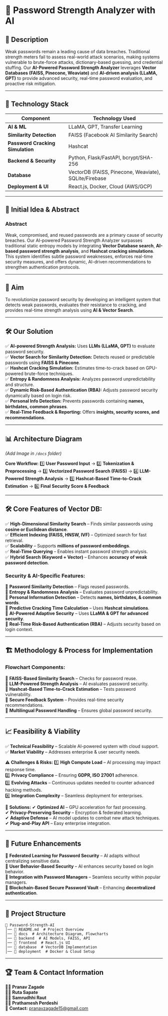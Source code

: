 # 🔐 **Password Strength Analyzer with AI**

## 📌 **Description**
Weak passwords remain a leading cause of data breaches. Traditional strength meters fail to assess real-world attack scenarios, making systems vulnerable to brute-force attacks, dictionary-based guessing, and credential stuffing. Our **AI-Powered Password Strength Analyzer** leverages **Vector Databases (FAISS, Pinecone, Weaviate)** and **AI-driven analysis (LLaMA, GPT)** to provide advanced security, real-time password evaluation, and proactive risk mitigation.

---

## 🚀 **Technology Stack**

| **Component** | **Technology Used** |
|--------------|-------------------|
| **AI & ML** | LLaMA, GPT, Transfer Learning |
| **Similarity Detection** | FAISS (Facebook AI Similarity Search) |
| **Password Cracking Simulation** | Hashcat |
| **Backend & Security** | Python, Flask/FastAPI, bcrypt/SHA-256 |
| **Database** | VectorDB (FAISS, Pinecone, Weaviate), SQLite/Firebase |
| **Deployment & UI** | React.js, Docker, Cloud (AWS/GCP) |

---

## 🎯 **Initial Idea & Abstract**
### **Abstract**
Weak, compromised, and reused passwords are a primary cause of security breaches. Our AI-powered Password Strength Analyzer surpasses traditional static entropy models by integrating **Vector Database search**, **AI-based password strength analysis**, and **Hashcat cracking simulations**. This system identifies subtle password weaknesses, enforces real-time security measures, and offers dynamic, AI-driven recommendations to strengthen authentication protocols.

---

## 🎯 **Aim**
To revolutionize password security by developing an intelligent system that detects weak passwords, evaluates their resistance to cracking, and provides real-time strength analysis using **AI & Vector Search**.

---

## 🛠️ **Our Solution**
✅ **AI-powered Strength Analysis:** Uses **LLMs (LLaMA, GPT)** to evaluate password security.  
✅ **Vector Search for Similarity Detection:** Detects reused or predictable passwords using **FAISS & Pinecone**.  
✅ **Hashcat Cracking Simulation:** Estimates time-to-crack based on GPU-powered brute-force techniques.  
✅ **Entropy & Randomness Analysis:** Analyzes password unpredictability and structure.  
✅ **Dynamic Risk-Based Authentication (RBA):** Adjusts password security dynamically based on login risk.  
✅ **Personal Info Detection:** Prevents passwords containing **names, birthdates, common phrases**.  
✅ **Real-Time Feedback & Reporting:** Offers **insights, security scores, and recommendations**.  

---

## 📊 **Architecture Diagram**
*(Add Image in `/docs` folder)*

**Core Workflow:**
1️⃣ **User Password Input** → 2️⃣ **Tokenization & Preprocessing** → 3️⃣ **Vectorized Password Search (FAISS)** → 4️⃣ **LLM-Powered Strength Analysis** → 5️⃣ **Hashcat-Based Time-to-Crack Estimation** → 6️⃣ **Final Security Score & Feedback**

---

## 🛠 **Core Features of Vector DB:**
✅ **High-Dimensional Similarity Search** – Finds similar passwords using **cosine or Euclidean distance**.  
✅ **Efficient Indexing (FAISS, HNSW, IVF)** – Optimized search for fast retrieval.  
✅ **Scalability** – Supports **millions of password embeddings**.  
✅ **Real-Time Querying** – Enables instant password strength analysis.  
✅ **Hybrid Search (Keyword + Vector)** – Enhances **accuracy of weak password detection**.  

### **Security & AI-Specific Features:**
🔹 **Password Similarity Detection** – Flags reused passwords.  
🔹 **Entropy & Randomness Analysis** – Evaluates password unpredictability.  
🔹 **Personal Information Detection** – Detects **names, birthdates, & common words**.  
🔹 **Predictive Cracking Time Calculation** – Uses **Hashcat simulations**.  
🔹 **AI-Powered Adaptive Security** – Uses **LLaMA & GPT for advanced security**.  
🔹 **Real-Time Risk-Based Authentication (RBA)** – Adjusts security based on login context.  

---

## 🏗 **Methodology & Process for Implementation**
### **Flowchart Components:**
📌 **FAISS-Based Similarity Search** – Checks for password reuse.  
📌 **LLM-Powered Strength Analysis** – AI evaluates password security.  
📌 **Hashcat-Based Time-to-Crack Estimation** – Tests password vulnerability.  
📌 **Secure Feedback System** – Provides real-time security recommendations.  
📌 **Multilingual Password Handling** – Ensures global password security.  

---

## 📈 **Feasibility & Viability**
✅ **Technical Feasibility** – Scalable AI-powered system with cloud support.  
✅ **Market Viability** – Addresses enterprise & user security needs.  

⚠ **Challenges & Risks:**
1️⃣ **High Compute Load** – AI processing may impact response time.  
2️⃣ **Privacy Compliance** – Ensuring **GDPR, ISO 27001** adherence.  
3️⃣ **Evolving Attacks** – Continuous updates needed to counter advanced hacking methods.  
4️⃣ **Integration Complexity** – Seamless deployment for enterprises.  

🚀 **Solutions:**
✔ **Optimized AI** – GPU acceleration for fast processing.  
✔ **Privacy-Preserving Security** – Encryption & federated learning.  
✔ **Adaptive Defense** – AI model updates to combat new attack techniques.  
✔ **Plug-and-Play API** – Easy enterprise integration.  

---

## 📌 **Future Enhancements**
🔹 **Federated Learning for Password Security** – AI adapts without centralizing sensitive data.  
🔹 **User Behavior-Based Security** – AI enhances security based on login behavior.  
🔹 **Integration with Password Managers** – Seamless security within popular managers.  
🔹 **Blockchain-Based Secure Password Vault** – Enhancing **decentralized authentication**.  

---

## 📂 **Project Structure**
```
📂 Password-Strength-AI
│── 📜 README.md  # Project Overview
│── 📂 docs  # Architecture Diagram, Flowcharts
│── 📂 backend  # AI Models, FAISS, API
│── 📂 frontend  # React.js UI
│── 📂 database  # VectorDB Implementation
│── 📂 deployment  # Docker & Cloud Setup
```

---

## 🏆 **Team & Contact Information**
👨‍💻 **Pranav Zagade**  
👩‍💻 **Ruta Sapate**  
👩‍💻 **Samrudhhi Raut**  
👨‍💻 **Prathamesh Perdeshi**  
📧 **Contact:** pranavzagade15@gmail.com

